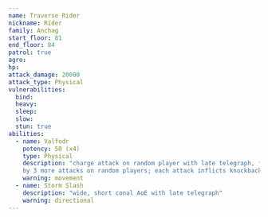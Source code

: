 ```yaml
---
name: Traverse Rider
nickname: Rider
family: Anchag
start_floor: 81
end_floor: 84
patrol: true
agro: 
hp: 
attack_damage: 20000
attack_type: Physical
vulnerabilities:
  bind: 
  heavy: 
  sleep: 
  slow: 
  stun: true
abilities:
  - name: Valfodr
    potency: 50 (x4)
    type: Physical
    description: "charge attack on random player with late telegraph, followed
    by 3 more attacks on random players; each attack inflicts knockback"
    warning: movement
  - name: Storm Slash
    description: "wide, short conal AoE with late telegraph"
    warning: directional
---
```

